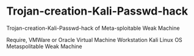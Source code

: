 # Trojan-creation-Kali-Passwd-hack
Trojan-creation-Kali-Passwd-hack of Meta-sploitable Weak Machine

Require,
VMWare or Oracle Virtual Machine Workstation
Kali Linux OS
Metaspolitable Weak Machine
